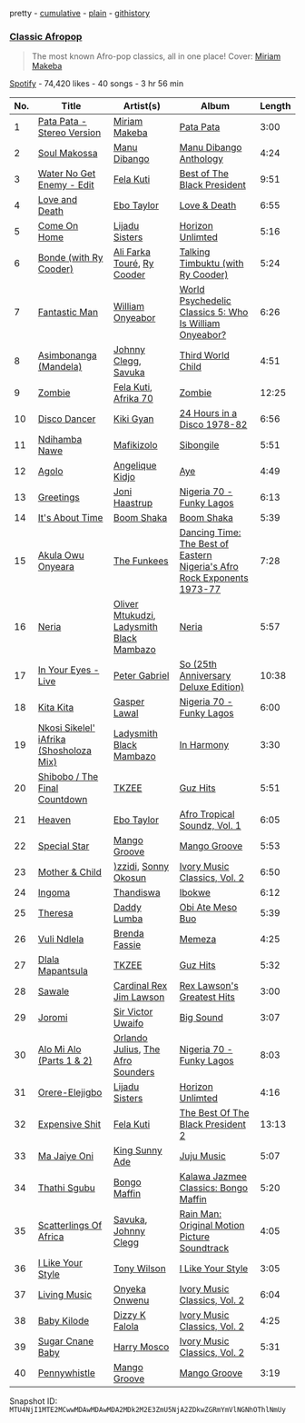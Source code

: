 pretty - [cumulative](/playlists/cumulative/37i9dQZF1DXcIme26eJxid.md) - [plain](/playlists/plain/37i9dQZF1DXcIme26eJxid) - [githistory](https://github.githistory.xyz/mackorone/spotify-playlist-archive/blob/main/playlists/plain/37i9dQZF1DXcIme26eJxid)

### [Classic Afropop](https://open.spotify.com/playlist/37i9dQZF1DXcIme26eJxid)

> The most known Afro\-pop classics, all in one place! Cover: <a href="spotify:artist:18RkLKfeoUgZflWv9os25W">Miriam Makeba</a>

[Spotify](https://open.spotify.com/user/spotify) - 74,420 likes - 40 songs - 3 hr 56 min

| No. | Title | Artist(s) | Album | Length |
|---|---|---|---|---|
| 1 | [Pata Pata \- Stereo Version](https://open.spotify.com/track/1BLXxFPDL2BT37nHKD7KrA) | [Miriam Makeba](https://open.spotify.com/artist/18RkLKfeoUgZflWv9os25W) | [Pata Pata](https://open.spotify.com/album/4xPYddRQPYB5jbTB3e7tL5) | 3:00 |
| 2 | [Soul Makossa](https://open.spotify.com/track/21s0bjVrP7RtQskeUKZxOu) | [Manu Dibango](https://open.spotify.com/artist/30UIjoCGuL3Fa5BOc3ayNW) | [Manu Dibango Anthology](https://open.spotify.com/album/4WDsHhoLJTSGVAt7ydCoPN) | 4:24 |
| 3 | [Water No Get Enemy \- Edit](https://open.spotify.com/track/43ile6cBzr9uaC4bJf6J3N) | [Fela Kuti](https://open.spotify.com/artist/5CG9X521RDFWCuAhlo6QoR) | [Best of The Black President](https://open.spotify.com/album/7325GfKum2hDK231i3LqA7) | 9:51 |
| 4 | [Love and Death](https://open.spotify.com/track/2EdcEOJf2V8xMOTO7q2gCN) | [Ebo Taylor](https://open.spotify.com/artist/2gR0iQTVBPHDKiNn1Kq8HI) | [Love & Death](https://open.spotify.com/album/4MTtvGnI74RyOmG5UrVZhf) | 6:55 |
| 5 | [Come On Home](https://open.spotify.com/track/3XPOwqZH6WsBLn3uURmXQ4) | [Lijadu Sisters](https://open.spotify.com/artist/1iElGdidl4zFXOpaaem4wZ) | [Horizon Unlimted](https://open.spotify.com/album/6NfAHT2xusXUA4E7WMj8HY) | 5:16 |
| 6 | [Bonde \(with Ry Cooder\)](https://open.spotify.com/track/7L5FEYVfpIEGHJOv6gZ6EW) | [Ali Farka Touré](https://open.spotify.com/artist/3mNygoyrEKLgo6sx0MzwOL), [Ry Cooder](https://open.spotify.com/artist/1CPwHx5lgVxv0rfcp7UXLx) | [Talking Timbuktu \(with Ry Cooder\)](https://open.spotify.com/album/2MSgPFGGgIn5EqLezjLpt9) | 5:24 |
| 7 | [Fantastic Man](https://open.spotify.com/track/1ETZhP9orTkDclKEyt0xqm) | [William Onyeabor](https://open.spotify.com/artist/755pQSGUy6rtPrUCbnJTvi) | [World Psychedelic Classics 5: Who Is William Onyeabor?](https://open.spotify.com/album/5TTFe3hLqkfQf0xRUponX0) | 6:26 |
| 8 | [Asimbonanga \(Mandela\)](https://open.spotify.com/track/25u53mEJMoUkHcBWYavOVT) | [Johnny Clegg](https://open.spotify.com/artist/7idPv1alc0mcEhEsKlMV2O), [Savuka](https://open.spotify.com/artist/3UDSQSzFctmDSlmY75BWV7) | [Third World Child](https://open.spotify.com/album/1RIv8PQTIchFfs76YPeB9k) | 4:51 |
| 9 | [Zombie](https://open.spotify.com/track/11GDQVqIEKAB4QKOcIVOvG) | [Fela Kuti](https://open.spotify.com/artist/5CG9X521RDFWCuAhlo6QoR), [Afrika 70](https://open.spotify.com/artist/5lhLOXDLaw0yjEXd6xTasV) | [Zombie](https://open.spotify.com/album/4CGGf13zt9Jva2ia4CKQi6) | 12:25 |
| 10 | [Disco Dancer](https://open.spotify.com/track/297SLwXcZw0ZUourOzPQpU) | [Kiki Gyan](https://open.spotify.com/artist/4lxYjU4q6B1KoDJOvNXzQy) | [24 Hours in a Disco 1978\-82](https://open.spotify.com/album/0p1PYyKaMEsDboqHmERvZu) | 6:56 |
| 11 | [Ndihamba Nawe](https://open.spotify.com/track/0x3T8PGQH5xeZ1towZqecI) | [Mafikizolo](https://open.spotify.com/artist/04Hrgux8cIaNJKUAX7WwJN) | [Sibongile](https://open.spotify.com/album/4RrSUmTqVB1mhabRH4KPGY) | 5:51 |
| 12 | [Agolo](https://open.spotify.com/track/0epThWIIEZZBBwDaHoMBBz) | [Angelique Kidjo](https://open.spotify.com/artist/51qUDJb5AtQX6jIL4VJx6M) | [Aye](https://open.spotify.com/album/1FmjOQhxwxC0flGj4PNdza) | 4:49 |
| 13 | [Greetings](https://open.spotify.com/track/03P5b745wtD0qS5IdNtrh9) | [Joni Haastrup](https://open.spotify.com/artist/4Mp7yETSzhsOZt0lm4TaRu) | [Nigeria 70 \- Funky Lagos](https://open.spotify.com/album/6vbhwiICICM9vQiUK62Me0) | 6:13 |
| 14 | [It's About Time](https://open.spotify.com/track/4LG9ZVvPKP4jjaDOsH6ePO) | [Boom Shaka](https://open.spotify.com/artist/3YkvS9iecT6huS2Rk4NIwL) | [Boom Shaka](https://open.spotify.com/album/6CjjtWnXWUzMif0RqEv3k8) | 5:39 |
| 15 | [Akula Owu Onyeara](https://open.spotify.com/track/0X7mNbVv1YYJ8SrAk4AsiT) | [The Funkees](https://open.spotify.com/artist/6dqBherxR2n5xMfqAI0L2J) | [Dancing Time: The Best of Eastern Nigeria's Afro Rock Exponents 1973\-77](https://open.spotify.com/album/7bmfQqqmSOdIzdIW3Ye8F3) | 7:28 |
| 16 | [Neria](https://open.spotify.com/track/2WvXv4HvAc3giCyj79UdSt) | [Oliver Mtukudzi](https://open.spotify.com/artist/0HC2dfJHpORLT21AxEiTXJ), [Ladysmith Black Mambazo](https://open.spotify.com/artist/3FdLhnmXynPvZkbILPpB6d) | [Neria](https://open.spotify.com/album/5B7lY3JZxODBU5wiC3q8E2) | 5:57 |
| 17 | [In Your Eyes \- Live](https://open.spotify.com/track/4eaCU2oPnksTeuwsQmFr12) | [Peter Gabriel](https://open.spotify.com/artist/7C4sUpWGlTy7IANjruj02I) | [So \(25th Anniversary Deluxe Edition\)](https://open.spotify.com/album/1vJ8rCzq6BJtKGz9Yf6oT3) | 10:38 |
| 18 | [Kita Kita](https://open.spotify.com/track/0sDc20D04QVMR1V3uF3RnQ) | [Gasper Lawal](https://open.spotify.com/artist/7jAPM35I7dAYPdKIfTUzwM) | [Nigeria 70 \- Funky Lagos](https://open.spotify.com/album/6vbhwiICICM9vQiUK62Me0) | 6:00 |
| 19 | [Nkosi Sikelel' iAfrika \(Shosholoza Mix\)](https://open.spotify.com/track/4aMIL5JKiu1S4KwKbxRHsW) | [Ladysmith Black Mambazo](https://open.spotify.com/artist/3FdLhnmXynPvZkbILPpB6d) | [In Harmony](https://open.spotify.com/album/1WhjbycsaQwSF00lQbGEAr) | 3:30 |
| 20 | [Shibobo / The Final Countdown](https://open.spotify.com/track/0lOovqOHYJdnfsjEDmvz4h) | [TKZEE](https://open.spotify.com/artist/0dOZQGyxb6MGkTnRAxKmmi) | [Guz Hits](https://open.spotify.com/album/305izURXDMmcRRwR8INvWY) | 5:51 |
| 21 | [Heaven](https://open.spotify.com/track/2GNzKVnqNE1E6VcHn9QjH7) | [Ebo Taylor](https://open.spotify.com/artist/1yDtHakLGMYiERfsHbXiv7) | [Afro Tropical Soundz, Vol\. 1](https://open.spotify.com/album/65bFwgGVr8WOlERe4kt5Gz) | 6:05 |
| 22 | [Special Star](https://open.spotify.com/track/1xMFHgilbKXS02lMSBlDvZ) | [Mango Groove](https://open.spotify.com/artist/2hvddonG8JzzHuYRbmI72J) | [Mango Groove](https://open.spotify.com/album/5snC2QWALNCAMl7FW521yb) | 5:53 |
| 23 | [Mother & Child](https://open.spotify.com/track/6orRF4wapRI8DM9ty9yxld) | [\)zzidi](https://open.spotify.com/artist/2ubZia1eKGp2eiMIEAJ36C), [Sonny Okosun](https://open.spotify.com/artist/4ksts9wd24Oj0ReBiegoXl) | [Ivory Music Classics, Vol\. 2](https://open.spotify.com/album/0Vhl9WUTA5hBUWy6L6MsmQ) | 6:50 |
| 24 | [Ingoma](https://open.spotify.com/track/6AohFdqxAVO7xCpLTuHVvd) | [Thandiswa](https://open.spotify.com/artist/6Y5DNQAHBjLtlb7xPOmk3N) | [Ibokwe](https://open.spotify.com/album/1lLexWslJpsjdF75f9IviG) | 6:12 |
| 25 | [Theresa](https://open.spotify.com/track/4dqtM8dvFvK7GWE1bjDYI4) | [Daddy Lumba](https://open.spotify.com/artist/5yeOizI77ma33LNac9KiZr) | [Obi Ate Meso Buo](https://open.spotify.com/album/0R50BVSdGAr8Tj9R8JFuF7) | 5:39 |
| 26 | [Vuli Ndlela](https://open.spotify.com/track/0KF3mTRj26O3xdfCNqEviW) | [Brenda Fassie](https://open.spotify.com/artist/07Pw9XQo0hIwtKRrBwo0Rl) | [Memeza](https://open.spotify.com/album/0IvfrpuZ1uq9JGuWrImJqQ) | 4:25 |
| 27 | [Dlala Mapantsula](https://open.spotify.com/track/0DaGK6Zlg0lr2QknjZAgh4) | [TKZEE](https://open.spotify.com/artist/0dOZQGyxb6MGkTnRAxKmmi) | [Guz Hits](https://open.spotify.com/album/305izURXDMmcRRwR8INvWY) | 5:32 |
| 28 | [Sawale](https://open.spotify.com/track/5WyWNQZr7oiGoResxNSrj0) | [Cardinal Rex Jim Lawson](https://open.spotify.com/artist/61HFskCqHEghNfZ1XYb8RI) | [Rex Lawson's Greatest Hits](https://open.spotify.com/album/7CTFf1WCY4Ay6SOwzkizH0) | 3:00 |
| 29 | [Joromi](https://open.spotify.com/track/5P79h7NLD3zIpkomzFaMWy) | [Sir Victor Uwaifo](https://open.spotify.com/artist/2hCi6vXJyyTG9szd63b4LU) | [Big Sound](https://open.spotify.com/album/7Kb9xyU8IIbyTBk4hwXvYV) | 3:07 |
| 30 | [Alo Mi Alo \(Parts 1 & 2\)](https://open.spotify.com/track/4ZAjQaFzbW5IbJJsjfCJJ4) | [Orlando Julius](https://open.spotify.com/artist/5nmP3vKUqynlECpm2ura7L), [The Afro Sounders](https://open.spotify.com/artist/6NJCN6KXFzP8YlfX4mFDx8) | [Nigeria 70 \- Funky Lagos](https://open.spotify.com/album/6vbhwiICICM9vQiUK62Me0) | 8:03 |
| 31 | [Orere\-Elejigbo](https://open.spotify.com/track/7Mi1P2r04F6iyOzrB3IOlR) | [Lijadu Sisters](https://open.spotify.com/artist/1iElGdidl4zFXOpaaem4wZ) | [Horizon Unlimted](https://open.spotify.com/album/6NfAHT2xusXUA4E7WMj8HY) | 4:16 |
| 32 | [Expensive Shit](https://open.spotify.com/track/2g72QoX5ZZlEqQpKfnOdrj) | [Fela Kuti](https://open.spotify.com/artist/5CG9X521RDFWCuAhlo6QoR) | [The Best Of The Black President 2](https://open.spotify.com/album/5Nx9r4mbuWkfPsVZIvqWx2) | 13:13 |
| 33 | [Ma Jaiye Oni](https://open.spotify.com/track/47ZKAaOco4DebMlGRzcvUn) | [King Sunny Ade](https://open.spotify.com/artist/0eatcjNWvGuDEPNnjgPNn1) | [Juju Music](https://open.spotify.com/album/4BsMW0J2DUx9R9fP5TAEYs) | 5:07 |
| 34 | [Thathi Sgubu](https://open.spotify.com/track/6ue7mX2VMfHzMXYzjXDGiP) | [Bongo Maffin](https://open.spotify.com/artist/2eIjpwW853WkGtvIMukeRZ) | [Kalawa Jazmee Classics: Bongo Maffin](https://open.spotify.com/album/6OT33ayLWEbU1Gl6woOV7c) | 5:20 |
| 35 | [Scatterlings Of Africa](https://open.spotify.com/track/4KYClqpx2nuv8BAiRLxGrn) | [Savuka](https://open.spotify.com/artist/3UDSQSzFctmDSlmY75BWV7), [Johnny Clegg](https://open.spotify.com/artist/7idPv1alc0mcEhEsKlMV2O) | [Rain Man: Original Motion Picture Soundtrack](https://open.spotify.com/album/12xXxQA56OgFFYlNc9ATJi) | 4:05 |
| 36 | [I Like Your Style](https://open.spotify.com/track/7b0bir8Z4KyyBwQfBIjmYY) | [Tony Wilson](https://open.spotify.com/artist/3nwZKsmOiJjn7x0fS3L5ZR) | [I Like Your Style](https://open.spotify.com/album/3N9BeN0UCTwyHADo59PI0g) | 3:05 |
| 37 | [Living Music](https://open.spotify.com/track/2e8OoF7KghSpQ1MdsX7sJd) | [Onyeka Onwenu](https://open.spotify.com/artist/0AsoglRr6rQ8DZEKWnBPz7) | [Ivory Music Classics, Vol\. 2](https://open.spotify.com/album/0Vhl9WUTA5hBUWy6L6MsmQ) | 6:04 |
| 38 | [Baby Kilode](https://open.spotify.com/track/0PYDivZavH4ndRJB6E5iUu) | [Dizzy K Falola](https://open.spotify.com/artist/4QebwA96fgRFgzeXzx9dmj) | [Ivory Music Classics, Vol\. 2](https://open.spotify.com/album/0Vhl9WUTA5hBUWy6L6MsmQ) | 4:25 |
| 39 | [Sugar Cnane Baby](https://open.spotify.com/track/5kFPItOjyYqGrNnqsROU42) | [Harry Mosco](https://open.spotify.com/artist/5xRUMq2gshg8BfuXR7QFWl) | [Ivory Music Classics, Vol\. 2](https://open.spotify.com/album/0Vhl9WUTA5hBUWy6L6MsmQ) | 5:31 |
| 40 | [Pennywhistle](https://open.spotify.com/track/31TjeXsbZmwBbJqhwn6YG7) | [Mango Groove](https://open.spotify.com/artist/2hvddonG8JzzHuYRbmI72J) | [Mango Groove](https://open.spotify.com/album/5snC2QWALNCAMl7FW521yb) | 3:19 |

Snapshot ID: `MTU4NjI1MTE2MCwwMDAwMDAwMDA2MDk2M2E3ZmU5NjA2ZDkwZGRmYmVlNGNhOThlNmUy`
